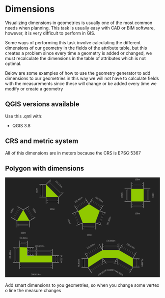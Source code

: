 # Dimensions

Visualizing dimensions in geometries is usually one of the most common needs
when planning. This task is usually easy with CAD or BIM software, however, it
is very difficult to perform in GIS.

Some ways of performing this task involve calculating the different dimensions
of our geometry in the fields of the attribute table, but this creates a problem
since every time a geometry is added or changed, we must recalculate the
dimensions in the table of attributes which is not optimal.

Below are some examples of how to use the geometry generator to add dimensions
to our geometries in this way we will not have to calculate fields with the
measurements since these will change or be added every time we modify or create
a geometry

## QGIS versions available

Use this .qml with: 

- QGIS 3.8

## CRS and metric system

All of this dimensions are in meters because the CRS is EPSG:5367


## Polygon with dimensions

![Polygon Dimensions](../../img/polygon_with_dimensions.png)

Add smart dimensions to you geometries, so when you change some vertex o line
the measure changes
